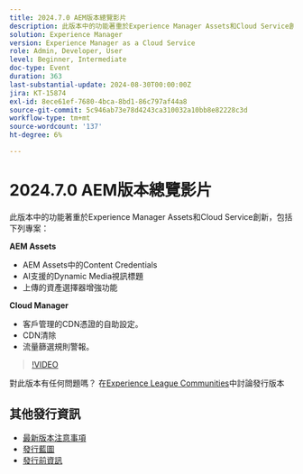 ```yaml
---
title: 2024.7.0 AEM版本總覽影片
description: 此版本中的功能著重於Experience Manager Assets和Cloud Service創新，包括下列專案：使用Dynamic Media​Asset Selector增強功能上傳影片的AEM AssetsCloud Manager ​AI支援字幕AEM AssetsContent Credentials ​：自助設定客戶管理的CDN憑證​CDN清除​ ​流量篩選器規則警報
solution: Experience Manager
version: Experience Manager as a Cloud Service
role: Admin, Developer, User
level: Beginner, Intermediate
doc-type: Event
duration: 363
last-substantial-update: 2024-08-30T00:00:00Z
jira: KT-15874
exl-id: 8ece61ef-7680-4bca-8bd1-86c797af44a8
source-git-commit: 5c946ab73e78d4243ca310032a10bb8e82228c3d
workflow-type: tm+mt
source-wordcount: '137'
ht-degree: 6%

---
```


# 2024.7.0 AEM版本總覽影片

此版本中的功能著重於Experience Manager Assets和Cloud Service創新，包括下列專案：

**AEM Assets**

* AEM Assets中的Content Credentials&#x200B;
* AI支援的Dynamic Media視訊標題&#x200B;
* 上傳的資產選擇器增強功能&#x200B;

**Cloud Manager**

* 客戶管理的CDN憑證的自助設定&#x200B;。
* CDN清除&#x200B;
* 流量篩選規則警報&#x200B;。

>[!VIDEO](https://video.tv.adobe.com/v/3431707/?learn=on)


對此版本有任何問題嗎？  在[Experience League Communities](https://adobe.ly/3X9WQfF)中討論發行版本

## 其他發行資訊

* [最新版本注意事項](https://experienceleague.adobe.com/docs/experience-manager-cloud-service/content/release-notes/home.html?lang=zh-Hant)
* [發行藍圖](https://experienceleague.adobe.com/docs/experience-manager-release-information/aem-release-updates/update-releases-roadmap.html?lang=zh-Hant)
* [發行前資訊](https://experienceleague.adobe.com/docs/experience-manager-cloud-service/content/release-notes/prerelease.html)
